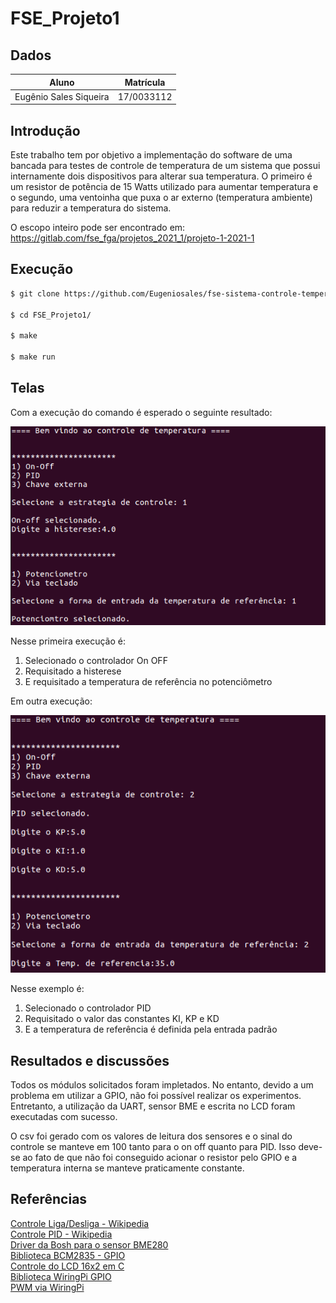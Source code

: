 # FSE_Projeto1

## Dados

| Aluno | Matrícula |
| --- | --- |
| Eugênio Sales Siqueira | 17/0033112 |

## Introdução

Este trabalho tem por objetivo a implementação do software de uma bancada para testes de controle de temperatura de um sistema que possui internamente dois dispositivos para alterar sua temperatura. O primeiro é um resistor de potência de 15 Watts utilizado para aumentar temperatura e o segundo, uma ventoinha que puxa o ar externo (temperatura ambiente) para reduzir a temperatura do sistema.

O escopo inteiro pode ser encontrado em: https://gitlab.com/fse_fga/projetos_2021_1/projeto-1-2021-1

## Execução

``` bash
$ git clone https://github.com/Eugeniosales/fse-sistema-controle-temperatura.git

$ cd FSE_Projeto1/

$ make

$ make run
```
## Telas
Com a execução do comando é esperado o seguinte resultado:

![on_off_potenciometro](./figuras/on_off_potenciometro.png)

Nesse primeira execução é:

1. Selecionado o controlador On OFF
2. Requisitado a histerese
3. E requisitado a temperatura de referência no potenciômetro

Em outra execução:

![pid_teclado](./figuras/pid_teclado.png)

Nesse exemplo é:

1. Selecionado o controlador PID
2. Requisitado o valor das constantes KI, KP e KD
3. E a temperatura de referência é definida pela entrada padrão


## Resultados e discussões

Todos os módulos solicitados foram impletados. No entanto, devido a um problema em utilizar a GPIO, não foi possível realizar os experimentos. Entretanto, a utilização da UART, sensor BME e escrita no LCD foram executadas com sucesso.

O csv foi gerado com os valores de leitura dos sensores e o sinal do controle se manteve em 100 tanto para o on off quanto para PID. Isso deve-se ao fato de que não foi conseguido acionar o resistor pelo GPIO e a temperatura interna se manteve praticamente constante.

## Referências

[Controle Liga/Desliga - Wikipedia](https://pt.wikipedia.org/wiki/Controle_liga-desliga)  
[Controle PID - Wikipedia](https://pt.wikipedia.org/wiki/Controlador_proporcional_integral_derivativo)  
[Driver da Bosh para o sensor BME280](https://github.com/BoschSensortec/BME280_driver)  
[Biblioteca BCM2835 - GPIO](http://www.airspayce.com/mikem/bcm2835/)  
[Controle do LCD 16x2 em C](http://www.bristolwatch.com/rpi/i2clcd.htm)  
[Biblioteca WiringPi GPIO](http://wiringpi.com)  
[PWM via WiringPi](https://www.electronicwings.com/raspberry-pi/raspberry-pi-pwm-generation-using-python-and-c)
